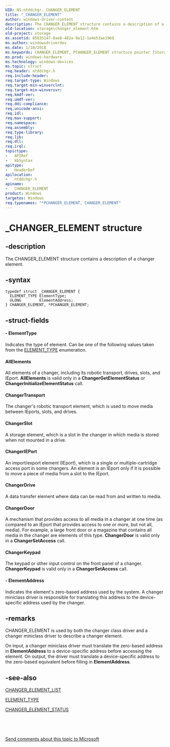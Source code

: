 ```yaml
---
UID: NS:ntddchgr._CHANGER_ELEMENT
title: "_CHANGER_ELEMENT"
author: windows-driver-content
description: The CHANGER_ELEMENT structure contains a description of a changer element.
old-location: storage\changer_element.htm
old-project: storage
ms.assetid: 85035147-0ae8-482a-9a12-1e4e53ae1969
ms.author: windowsdriverdev
ms.date: 1/10/2018
ms.keywords: CHANGER_ELEMENT, PCHANGER_ELEMENT structure pointer [Storage Devices], structs-changer_b1685d99-20ff-495d-a9e3-c63571559106.xml, storage.changer_element, _CHANGER_ELEMENT, *PCHANGER_ELEMENT, ntddchgr/CHANGER_ELEMENT, CHANGER_ELEMENT structure [Storage Devices], ntddchgr/PCHANGER_ELEMENT, PCHANGER_ELEMENT
ms.prod: windows-hardware
ms.technology: windows-devices
ms.topic: struct
req.header: ntddchgr.h
req.include-header: 
req.target-type: Windows
req.target-min-winverclnt: 
req.target-min-winversvr: 
req.kmdf-ver: 
req.umdf-ver: 
req.ddi-compliance: 
req.unicode-ansi: 
req.idl: 
req.max-support: 
req.namespace: 
req.assembly: 
req.type-library: 
req.lib: 
req.dll: 
req.irql: 
topictype:
-	APIRef
-	kbSyntax
apitype:
-	HeaderDef
apilocation:
-	ntddchgr.h
apiname:
-	CHANGER_ELEMENT
product: Windows
targetos: Windows
req.typenames: "*PCHANGER_ELEMENT, CHANGER_ELEMENT"
---
```


# _CHANGER_ELEMENT structure


## -description


The CHANGER_ELEMENT structure contains a description of a changer element. 


## -syntax


````
typedef struct _CHANGER_ELEMENT {
  ELEMENT_TYPE ElementType;
  ULONG        ElementAddress;
} CHANGER_ELEMENT, *PCHANGER_ELEMENT;
````


## -struct-fields




#### - ElementType

Indicates the type of element. Can be one of the following values taken from the <a href="..\ntddchgr\ne-ntddchgr-_element_type.md">ELEMENT_TYPE</a> enumeration.
















#### AllElements

All elements of a changer, including its robotic transport, drives, slots, and IEport. <b>AllElements</b> is valid only in a <b>ChangerGetElementStatus</b> or <b>ChangerInitializeElementStatus</b> call.


#### ChangerTransport

The changer's robotic transport element, which is used to move media between IEports, slots, and drives.


#### ChangerSlot

A storage element, which is a slot in the changer in which media is stored when not mounted in a drive.


#### ChangerIEPort

An import/export element (IEport), which is a single or multiple-cartridge access port in some changers. An element is an IEport only if it is possible to move a piece of media from a slot to the IEport.


#### ChangerDrive

A data transfer element where data can be read from and written to media. 


#### ChangerDoor

A mechanism that provides access to all media in a changer at one time (as compared to an IEport that provides access to one or more, but not all, media). For example, a large front door or a magazine that contains all media in the changer are elements of this type. <b>ChangerDoor</b> is valid only in a <b>ChangerSetAccess</b> call.


#### ChangerKeypad

The keypad or other input control on the front panel of a changer. <b>ChangerKeypad</b> is valid only in a <b>ChangerSetAccess</b> call.


#### - ElementAddress

Indicates the element's zero-based address used by the system. A changer miniclass driver is responsible for translating this address to the device-specific address used by the changer.


## -remarks


CHANGER_ELEMENT is used by both the changer class driver and a changer miniclass driver to describe a changer element. 

On input, a changer miniclass driver must translate the zero-based address in <b>ElementAddress</b> to a device-specific address before accessing the element. On output, the driver must translate a device-specific address to the zero-based equivalent before filling in <b>ElementAddress</b>.



## -see-also

<a href="..\ntddchgr\ns-ntddchgr-_changer_element_list.md">CHANGER_ELEMENT_LIST</a>

<a href="..\ntddchgr\ne-ntddchgr-_element_type.md">ELEMENT_TYPE</a>

<a href="..\ntddchgr\ns-ntddchgr-_changer_element_status.md">CHANGER_ELEMENT_STATUS</a>

 

 

<a href="mailto:wsddocfb@microsoft.com?subject=Documentation%20feedback [storage\storage]:%20CHANGER_ELEMENT structure%20 RELEASE:%20(1/10/2018)&amp;body=%0A%0APRIVACY STATEMENT%0A%0AWe use your feedback to improve the documentation. We don't use your email address for any other purpose, and we'll remove your email address from our system after the issue that you're reporting is fixed. While we're working to fix this issue, we might send you an email message to ask for more info. Later, we might also send you an email message to let you know that we've addressed your feedback.%0A%0AFor more info about Microsoft's privacy policy, see http://privacy.microsoft.com/en-us/default.aspx." title="Send comments about this topic to Microsoft">Send comments about this topic to Microsoft</a>

